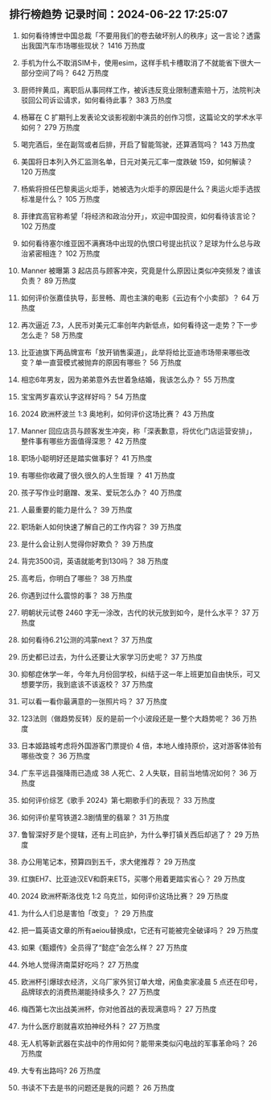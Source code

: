 
## 排行榜趋势 记录时间：2024-06-22 17:25:07
  
  1. 如何看待博世中国总裁「不要用我们的卷去破坏别人的秩序」这一言论？透露出我国汽车市场哪些现状？ 1416 万热度
    
  2. 手机为什么不取消SIM卡，使用esim，这样手机卡槽取消了不就能省下很大一部分空间了吗？ 642 万热度
    
  3. 厨师拌黄瓜，离职后从事同样工作，被诉违反竞业限制遭索赔十万，法院判决驳回公司诉讼请求，如何看待此事？ 383 万热度
    
  4. 杨幂在 C 扩期刊上发表论文谈影视剧中演员的创作习惯，这篇论文的学术水平如何？ 279 万热度
    
  5. 喝完酒后，坐在副驾或者后排，开启了智能驾驶，还算酒驾吗？ 143 万热度
    
  6. 美国将日本列入外汇监测名单，日元对美元汇率一度跌破 159，如何解读？ 120 万热度
    
  7. 杨紫将担任巴黎奥运火炬手，她被选为火炬手的原因是什么？奥运火炬手选拔标准是什么？ 105 万热度
    
  8. 菲律宾高官称希望「将经济和政治分开」，欢迎中国投资，如何看待该言论？ 102 万热度
    
  9. 如何看待塞尔维亚因不满赛场中出现的仇恨口号提出抗议？足球为什么总与政治紧密相连？ 102 万热度
    
  10. Manner 被曝第 3 起店员与顾客冲突，究竟是什么原因让类似冲突频发？谁该负责？ 89 万热度
    
  11. 如何评价张嘉佳执导，彭昱畅、周也主演的电影《云边有个小卖部》？ 64 万热度
    
  12. 再次逼近 7.3，人民币对美元汇率创年内新低点，如何看待这一走势？下一步怎么走？ 58 万热度
    
  13. 比亚迪旗下两品牌宣布「放开销售渠道」，此举将给比亚迪市场带来哪些改变？单一直营模式被抛弃的原因有哪些？ 56 万热度
    
  14. 相恋6年男友，因为弟弟意外去世着急结婚，我该怎么办？ 55 万热度
    
  15. 宝宝两岁喜欢认字这样好吗？ 54 万热度
    
  16. 2024 欧洲杯波兰 1:3 奥地利，如何评价这场比赛？ 43 万热度
    
  17. Manner 回应店员与顾客发生冲突，称「深表歉意，将优化门店运营安排」，整件事有哪些方面值得深思？ 42 万热度
    
  18. 职场小聪明好还是踏实做事好？ 41 万热度
    
  19. 有哪些你收藏了很久很久的人生哲理 ？ 41 万热度
    
  20. 孩子写作业时磨蹭、发呆、爱玩怎么办？ 40 万热度
    
  21. 人最重要的能力是什么？ 39 万热度
    
  22. 职场新人如何快速了解自己的工作内容？ 39 万热度
    
  23. 是什么会让别人觉得你好欺负？ 39 万热度
    
  24. 背完3500词，英语就能考到130吗？ 38 万热度
    
  25. 高考后，你明白了哪些？ 38 万热度
    
  26. 你遇到过什么震惊的事？ 38 万热度
    
  27. 明朝状元试卷 2460 字无一涂改，古代的状元放到如今，是什么水平？ 37 万热度
    
  28. 如何看待6.21公测的鸿蒙next？ 37 万热度
    
  29. 历史都已过去，为什么还要让大家学习历史呢？ 37 万热度
    
  30. 抑郁症休学一年，今年九月份回学校，纠结于这一年上班更加自由快乐，可又想要学历，我到底该不该返校？ 37 万热度
    
  31. 可以看一看你最满意的一张照片吗？ 37 万热度
    
  32. 123法则（做趋势反转）反的是前一个小波段还是一整个大趋势呢？ 36 万热度
    
  33. 日本姬路城考虑将外国游客门票提价 4 倍，本地人维持原价，这对游客体验有哪些改变？ 36 万热度
    
  34. 广东平远县强降雨已造成 38 人死亡、2 人失联，目前当地情况如何？ 36 万热度
    
  35. 如何评价综艺《歌手 2024》第七期歌手们的表现？ 33 万热度
    
  36. 如何评价星穹铁道2.3剧情里的翡翠？ 31 万热度
    
  37. 鲁智深好歹是个提辖，还有上司庇护，为什么拳打镇关西后却逃了？ 29 万热度
    
  38. 办公用笔记本，预算四到五千，求大佬推荐？ 29 万热度
    
  39. 红旗EH7、比亚迪汉EV和蔚来ET5，买哪个用着更踏实省心？ 29 万热度
    
  40. 2024 欧洲杯斯洛伐克 1:2 乌克兰，如何评价这场比赛？ 29 万热度
    
  41. 为什么人们总是害怕「改变」？ 29 万热度
    
  42. 把一篇英语文章的所有aeiou替换成t，它还有可能被完全破译吗？ 29 万热度
    
  43. 如果《甄嬛传》全员得了“懿症”会怎么样？ 27 万热度
    
  44. 外地人觉得济南菜好吃吗？ 27 万热度
    
  45. 欧洲杯引爆球衣经济，义乌厂家外贸订单大增，闲鱼卖家凌晨 5 点还在印号，品牌球衣的消费热潮能持续多久？ 27 万热度
    
  46. 梅西第七次出战美洲杯，你对他首战的表现满意吗？ 27 万热度
    
  47. 为什么医疗剧就喜欢拍神经外科？ 27 万热度
    
  48. 无人机等新武器在实战中的作用如何？能带来类似闪电战的军事革命吗？ 26 万热度
    
  49. 大专有出路吗? 26 万热度
    
  50. 书读不下去是书的问题还是我的问题？ 26 万热度
    